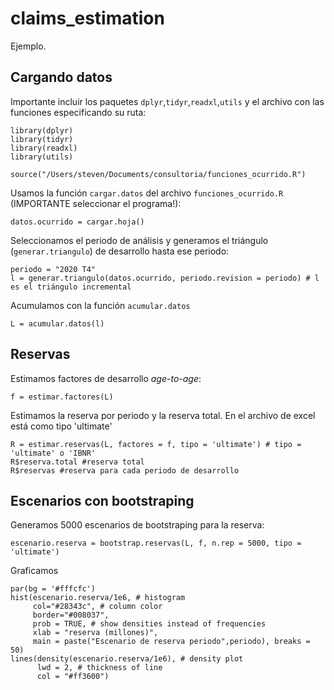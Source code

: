 # claims_estimation
Ejemplo.

## Cargando datos
Importante incluir los paquetes `dplyr`,`tidyr`,`readxl`,`utils` y el archivo con las funciones especificando su ruta:
    
    library(dplyr)
    library(tidyr)
    library(readxl)
    library(utils)

    source("/Users/steven/Documents/consultoria/funciones_ocurrido.R")



Usamos la función `cargar.datos` del archivo `funciones_ocurrido.R` (IMPORTANTE seleccionar el programa!):

    datos.ocurrido = cargar.hoja()
Seleccionamos el periodo de análisis y generamos el triángulo (`generar.triangulo`) de desarrollo hasta ese periodo:
    
    periodo = "2020 T4"
    l = generar.triangulo(datos.ocurrido, periodo.revision = periodo) # l es el triángulo incremental
Acumulamos con la función `acumular.datos`

    L = acumular.datos(l)
## Reservas
Estimamos factores de desarrollo *age-to-age*:
    
    f = estimar.factores(L)
Estimamos la reserva por periodo y la reserva total. En el archivo de excel está como tipo 'ultimate'

    R = estimar.reservas(L, factores = f, tipo = 'ultimate') # tipo = 'ultimate' o 'IBNR'
    R$reserva.total #reserva total
    R$reservas #reserva para cada periodo de desarrollo
## Escenarios con bootstraping
Generamos 5000 escenarios de bootstraping para la reserva:

    escenario.reserva = bootstrap.reservas(L, f, n.rep = 5000, tipo = 'ultimate')
Graficamos

    par(bg = '#fffcfc')
    hist(escenario.reserva/1e6, # histogram
         col="#28343c", # column color
         border="#008037",
         prob = TRUE, # show densities instead of frequencies
         xlab = "reserva (millones)",
         main = paste("Escenario de reserva periodo",periodo), breaks = 50)
    lines(density(escenario.reserva/1e6), # density plot
          lwd = 2, # thickness of line
          col = "#ff3600")
